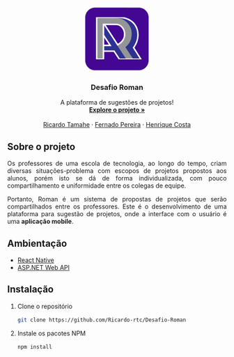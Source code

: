<!-- LOGO DO PROJETO -->
<br />
<div align="center">
  <img src="Layout/Logo-removebg.png" alt="Logo" width="150" height="150">

  <h3 align="center">Desafio Roman</h3>

  <p align="center">
    A plataforma de sugestões de projetos!
    <br />
    <a href="https://github.com/othneildrew/Best-README-Template"><strong>Explore o projeto »</strong></a>
    <br />
    <br />
    <a href="https://github.com/Ricardo-rtc">Ricardo Tamahe</a>
    ·
    <a href="https://github.com/fernandopereira25608">Fernado Pereira</a>
    ·
    <a href="https://github.com/hinriqui">Henrique Costa</a>
  </p>
</div>


<!-- SOBRE O PROJETO -->
## Sobre o projeto
<p align="justify">Os professores de uma escola de tecnologia, ao longo do tempo, criam diversas situações-problema com escopos de projetos propostos aos alunos, porém isto se dá de forma individualizada, com pouco compartilhamento e uniformidade entre os colegas de equipe.</p>
<p align="justify">Portanto, Roman é um sistema de propostas de projetos que serão compartilhados entre os professores. Este é o desenvolvimento de uma plataforma para sugestão de projetos, onde a interface com o usuário é uma <strong>aplicação mobile</strong>.</p>

## Ambientação

* [React Native](https://reactjs.org/)
* [ASP.NET Web API](https://dotnet.microsoft.com/apps/aspnet/apis)

## Instalação

1. Clone o repositório
   ```sh
   git clone https://github.com/Ricardo-rtc/Desafio-Roman
   ```
2. Instale os pacotes NPM
   ```sh
   npm install
   ```
<!-- 3. Ajuste o endereço da página `???`
   ```js
   const ip = 'SEU IP';
   ``` -->
    
    
